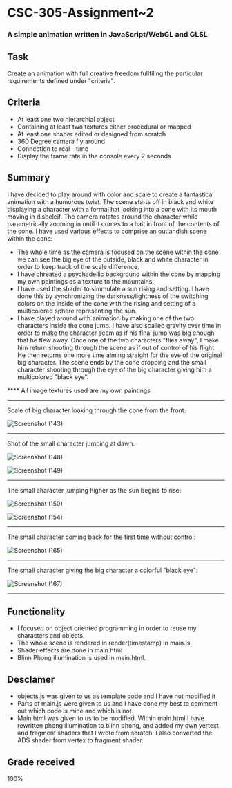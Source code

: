 # CSC-305-Assignment~2

### A simple animation written in JavaScript/WebGL and GLSL

## Task

Create an animation with full creative freedom fullfiling the particular requirements defined under "criteria".

## Criteria

- At least one two hierarchial object
- Containing at least two textures either procedural or mapped
- At least one shader edited or designed from scratch
- 360 Degree camera fly around
- Connection to real - time
- Display the frame rate in the console every 2 seconds

## Summary


I have decided to play around with color and scale to create a fantastical animation with a humorous twist. The scene starts off in black and white displaying a character with a formal hat looking into a cone with its mouth moving in disbeleif. The camera rotates around the character while parametrically zooming in until it comes to a halt in front of the contents of the cone. I have used various effects to comprise an outlandish scene within the cone:
- The whole time as the camera is focused on the scene within the cone we can see the big eye of the outside, black and white character in order to keep track of the scale difference. 
- I have chreated a psychadellic background within the cone by mapping my own paintings as a texture to the mountains.
- I have used the shader to simmulate a sun rising and setting. I have done this by synchronizing the darkness/lightness of the switching colors on the inside of the cone with the rising and setting of a multicolored sphere representing the sun.
- I have played around with animation by making one of the two characters inside the cone jump. I have also scalled gravity over time in order to make the character seem as if his final jump was big enough that he flew away. 
Once one of the two characters "flies away", I make him return shooting through the scene as if out of control of his flight. He then returns one more time aiming straight for the eye of the original big character. The scene ends by the cone dropping and the small character shooting through the eye of the big character giving him a multicolored "black eye".

**** All image textures used are my own paintings

_______________________________________________________________
Scale of big character looking through the cone from the front:

![Screenshot (143)](https://user-images.githubusercontent.com/77686772/213540076-fc071551-5232-4271-8660-ca955123af12.png)

_______________________________________________________________
Shot of the small character jumping at dawn:

![Screenshot (148)](https://user-images.githubusercontent.com/77686772/213540407-f31f2ae6-df73-4a65-bce6-e345f1ecd2f1.png)

![Screenshot (149)](https://user-images.githubusercontent.com/77686772/213540663-7b920163-586b-4ce7-9cf4-2c41b97182e5.png)

_______________________________________________________________
The small character jumping higher as the sun begins to rise:

![Screenshot (150)](https://user-images.githubusercontent.com/77686772/213540803-cf4169e2-49e4-4e81-824d-04c62e3906c5.png)

![Screenshot (154)](https://user-images.githubusercontent.com/77686772/213540855-6b5ed1f0-a69f-43f2-8400-f6043e2b77d8.png)

____________________________________________________________________
The small character coming back for the first time without control:

![Screenshot (165)](https://user-images.githubusercontent.com/77686772/213540983-bb8a9a14-97f3-4ace-ad7d-0f2ae0c8772c.png)

_______________________________________________________________
The small character giving the big character a colorful "black eye":

![Screenshot (167)](https://user-images.githubusercontent.com/77686772/213541202-b6282b1a-9141-46c7-8dff-6588919ae79c.png)

_______________________________________________________________

## Functionality
- I focused on object oriented programming in order to reuse my characters and objects.
- The whole scene is rendered in render(timestamp) in main.js.
- Shader effects are done in main.html
- Blinn Phong illumination is used in main.html.

## Desclamer
- objects.js was given to us as template code and I have not modified it
- Parts of main.js were given to us and I have done my best to comment out which code is mine and which is not. 
- Main.html was given to us to be modified. Within main.html I have rewritten phong illumination to blinn phong, and added my own vertext and fragment shaders that I wrote from scratch. I also converted the ADS shader from vertex to fragment shader.

## Grade received
100%
